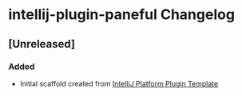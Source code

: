 <!-- Keep a Changelog guide -> https://keepachangelog.com -->

# intellij-plugin-paneful Changelog

## [Unreleased]
### Added
- Initial scaffold created from [IntelliJ Platform Plugin Template](https://github.com/JetBrains/intellij-platform-plugin-template)
